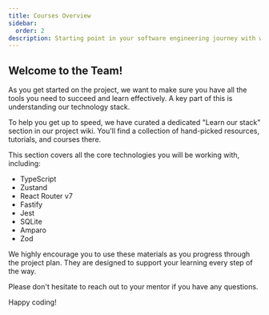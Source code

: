 ```yaml
---
title: Courses Overview
sidebar:
  order: 2
description: Starting point in your software engineering journey with webeet.
---
```


## Welcome to the Team!

As you get started on the project, we want to make sure you have all the tools you need to succeed and learn effectively. A key part of this is understanding our technology stack.

To help you get up to speed, we have curated a dedicated "Learn our stack" section in our project wiki. You'll find a collection of hand-picked resources, tutorials, and courses there.

This section covers all the core technologies you will be working with, including:

- TypeScript
- Zustand
- React Router v7
- Fastify
- Jest
- SQLite
- Amparo
- Zod

We highly encourage you to use these materials as you progress through the project plan. They are designed to support your learning every step of the way.

Please don't hesitate to reach out to your mentor if you have any questions.

Happy coding!
